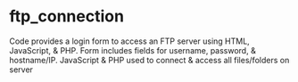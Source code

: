# ftp_connection
Code provides a login form to access an FTP server using HTML, JavaScript, &amp; PHP. Form includes fields for username, password, &amp; hostname/IP. JavaScript &amp; PHP used to connect &amp; access all files/folders on server
